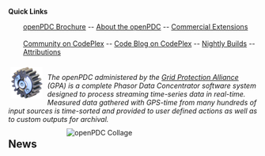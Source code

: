 <div class="wikidoc">
<p><strong>Quick Links</strong></p>
</div>
<div style="padding-left: 30px;">
<a title="openPDC Brochure" href="https://www.gridprotectionalliance.org/docs/products/openpdc/brochure20.pdf" target="_blank">openPDC Brochure</a>
 -- <a title="About the openPDC" href="https://www.gridprotectionalliance.org/products.asp#PDC" target="_blank">About the openPDC</a>
 -- <a href="https://github.com/GridProtectionAlliance/openPDC/blob/Wiki/Wiki/Documents/openPDC_Commercial_Extensions.md">Commercial Extensions</a></div>
<div style="padding-left: 30px;">&nbsp;</div>
<div style="padding-left: 30px;">
<a href="http://openpdc.codeplex.com/#Community">Community on CodePlex</a>
 -- <a href="https://openpdc.codeplex.com/wikipage?title=Code%20Blog%20%28Developers%29">Code Blog on CodePlex</a>
 -- <a title="GPA Nightly Builds" href="https://www.gridprotectionalliance.org/nightlybuilds.asp" target="_blank">Nightly Builds</a>
 -- <a href="http://openpdc.codeplex.com/#Attributions">Attributions</a></div>
<div class="wikidoc"><br /><a href="https://github.com/GridProtectionAlliance/openPDC/blob/Wiki/Wiki/Home.files/Service64.png"><img style="margin: 5px 10px 10px 5px; display: inline; border-width: 0px;" title="Service64" src="https://github.com/GridProtectionAlliance/openPDC/blob/Wiki/Wiki/Home.files/Service64_thumb.png" alt="Service64" width="64" height="64" align="left" border="0" /></a>&nbsp;</div>
<div class="wikidoc"><em>The openPDC administered by the <a title="GPA" href="http://www.gridprotectionalliance.org/gsdefault.htm" target="_blank">Grid Protection Alliance </a>(GPA) is a complete Phasor Data Concentrator software system designed to process streaming time-series data in real-time. Measured data gathered with GPS-time from many hundreds of input source</em><em>s is time-sorted and provided to user defined actions as well as to custom outputs for archival.</em>&nbsp;&nbsp;</div>
<div class="wikidoc"><img style="margin: 10px; display: inline; border-width: 0px;" title="openPDC Collage" src="https://github.com/GridProtectionAlliance/openPDC/blob/Wiki/Wiki/collage.jpg" alt="openPDC Collage" width="376" height="215" align="right" border="0" /></div>
<p><a name="News"></a></p>
<h2>News<strong>&nbsp;</strong></h2>